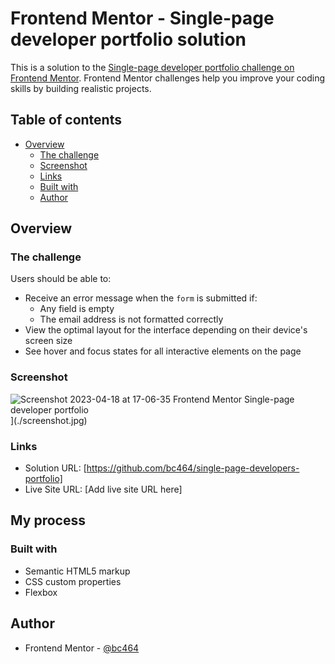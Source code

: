 # Frontend Mentor - Single-page developer portfolio solution

This is a solution to the [Single-page developer portfolio challenge on Frontend Mentor](https://www.frontendmentor.io/challenges/singlepage-developer-portfolio-bBVj2ZPi-x). Frontend Mentor challenges help you improve your coding skills by building realistic projects. 

## Table of contents

- [Overview](#overview)
  - [The challenge](#the-challenge)
  - [Screenshot](#screenshot)
  - [Links](#links)
  - [Built with](#built-with)
  - [Author](#author)

## Overview

### The challenge

Users should be able to:

- Receive an error message when the `form` is submitted if:
  - Any field is empty
  - The email address is not formatted correctly
- View the optimal layout for the interface depending on their device's screen size
- See hover and focus states for all interactive elements on the page

### Screenshot

![Screenshot 2023-04-18 at 17-06-35 Frontend Mentor Single-page developer portfolio](https://user-images.githubusercontent.com/82536545/232821222-c4606dbe-7d0c-49cb-bc25-ca2035792c3e.png)
](./screenshot.jpg)

### Links

- Solution URL: [https://github.com/bc464/single-page-developers-portfolio]
- Live Site URL: [Add live site URL here]

## My process

### Built with

- Semantic HTML5 markup
- CSS custom properties
- Flexbox

## Author

- Frontend Mentor - [@bc464](https://www.frontendmentor.io/profile/yourusername)
